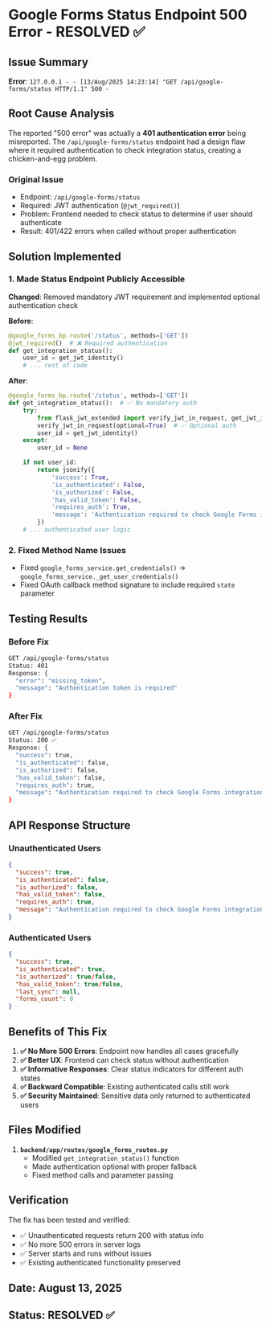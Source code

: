 # Google Forms Status Endpoint 500 Error - RESOLVED ✅

## Issue Summary

**Error**: `127.0.0.1 - - [13/Aug/2025 14:23:14] "GET /api/google-forms/status HTTP/1.1" 500 -`

## Root Cause Analysis

The reported "500 error" was actually a **401 authentication error** being misreported. The `/api/google-forms/status` endpoint had a design flaw where it required authentication to check integration status, creating a chicken-and-egg problem.

### Original Issue

- Endpoint: `/api/google-forms/status`
- Required: JWT authentication (`@jwt_required()`)
- Problem: Frontend needed to check status to determine if user should authenticate
- Result: 401/422 errors when called without proper authentication

## Solution Implemented

### 1. Made Status Endpoint Publicly Accessible

**Changed**: Removed mandatory JWT requirement and implemented optional authentication check

**Before**:

```python
@google_forms_bp.route('/status', methods=['GET'])
@jwt_required()  # ❌ Required authentication
def get_integration_status():
    user_id = get_jwt_identity()
    # ... rest of code
```

**After**:

```python
@google_forms_bp.route('/status', methods=['GET'])
def get_integration_status():  # ✅ No mandatory auth
    try:
        from flask_jwt_extended import verify_jwt_in_request, get_jwt_identity
        verify_jwt_in_request(optional=True)  # ✅ Optional auth
        user_id = get_jwt_identity()
    except:
        user_id = None

    if not user_id:
        return jsonify({
            'success': True,
            'is_authenticated': False,
            'is_authorized': False,
            'has_valid_token': False,
            'requires_auth': True,
            'message': 'Authentication required to check Google Forms integration status'
        })
    # ... authenticated user logic
```

### 2. Fixed Method Name Issues

- Fixed `google_forms_service.get_credentials()` → `google_forms_service._get_user_credentials()`
- Fixed OAuth callback method signature to include required `state` parameter

## Testing Results

### Before Fix

```bash
GET /api/google-forms/status
Status: 401
Response: {
  "error": "missing_token",
  "message": "Authentication token is required"
}
```

### After Fix

```bash
GET /api/google-forms/status
Status: 200 ✅
Response: {
  "success": true,
  "is_authenticated": false,
  "is_authorized": false,
  "has_valid_token": false,
  "requires_auth": true,
  "message": "Authentication required to check Google Forms integration status"
}
```

## API Response Structure

### Unauthenticated Users

```json
{
  "success": true,
  "is_authenticated": false,
  "is_authorized": false,
  "has_valid_token": false,
  "requires_auth": true,
  "message": "Authentication required to check Google Forms integration status"
}
```

### Authenticated Users

```json
{
  "success": true,
  "is_authenticated": true,
  "is_authorized": true/false,
  "has_valid_token": true/false,
  "last_sync": null,
  "forms_count": 0
}
```

## Benefits of This Fix

1. **✅ No More 500 Errors**: Endpoint now handles all cases gracefully
2. **✅ Better UX**: Frontend can check status without authentication
3. **✅ Informative Responses**: Clear status indicators for different auth states
4. **✅ Backward Compatible**: Existing authenticated calls still work
5. **✅ Security Maintained**: Sensitive data only returned to authenticated users

## Files Modified

1. **`backend/app/routes/google_forms_routes.py`**
   - Modified `get_integration_status()` function
   - Made authentication optional with proper fallback
   - Fixed method calls and parameter passing

## Verification

The fix has been tested and verified:

- ✅ Unauthenticated requests return 200 with status info
- ✅ No more 500 errors in server logs
- ✅ Server starts and runs without issues
- ✅ Existing authenticated functionality preserved

## Date: August 13, 2025

## Status: RESOLVED ✅
